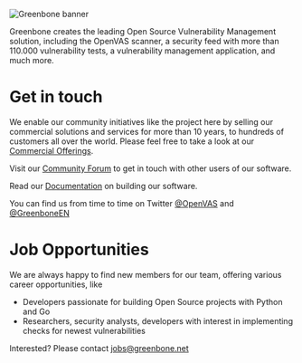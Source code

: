 ![Greenbone banner](https://raw.githubusercontent.com/greenbone/.github/master/profile/greenbone-banner.png)

Greenbone creates the leading Open Source Vulnerability Management solution,
including the OpenVAS scanner, a security feed with more than 110.000 vulnerability tests, 
a vulnerability management application, and much more.

# Get in touch

We enable our community initiatives like the project here by selling our commercial solutions and services for more than 10 years,
to hundreds of customers all over the world.
Please feel free to take a look at our [Commercial Offerings](https://www.greenbone.net/en/solutions/).

Visit our [Community Forum](https://community.greenbone.net/) to get in touch
with other users of our software.

Read our [Documentation](https://greenbone.github.io/docs/) on building our
software.

You can find us from time to time on Twitter [@OpenVAS](https://twitter.com/openvas) and [@GreenboneEN](https://twitter.com/GreenboneEN)

# Job Opportunities

We are always happy to find new members for our team, offering various career opportunities, like

  * Developers passionate for building Open Source projects with Python and Go
  * Researchers, security analysts, developers with interest in implementing
    checks for newest vulnerabilities

Interested? Please contact [jobs@greenbone.net](mailto:jobs@greenbone.net?subject=Github)
